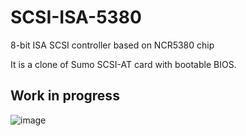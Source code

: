 # SCSI-ISA-5380
8-bit ISA SCSI controller based on NCR5380 chip

It is a clone of Sumo SCSI-AT card with bootable BIOS.



## Work in progress



![image](https://user-images.githubusercontent.com/81614352/215578176-b5905b92-13cb-4a6e-84ec-10d002235273.png)

